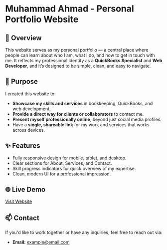# Muhammad Ahmad - Personal Portfolio Website

## 📌 Overview
This website serves as my personal portfolio — a central place where people can learn about who I am, what I do, and how to get in touch with me. It reflects my professional identity as a **QuickBooks Specialist** and **Web Developer**, and it’s designed to be simple, clean, and easy to navigate.

## 🎯 Purpose
I created this website to:
- **Showcase my skills and services** in bookkeeping, QuickBooks, and web development.
- **Provide a direct way for clients or collaborators** to contact me.
- **Present myself professionally online**, beyond just social media profiles.
- Have a **single, shareable link** for my work and services that works across devices.

## ✨ Features
- Fully responsive design for mobile, tablet, and desktop.
- Clear sections for About, Services, and Contact.
- Skill progress indicators for quick overview of my expertise.
- Clean, modern UI for a professional impression.

## 🌐 Live Demo
[Visit Website](#) <!-- Replace with your live link once deployed -->

## 📫 Contact
If you'd like to work together or have any inquiries, feel free to reach out via:
- **Email:** example@email.com

